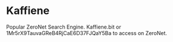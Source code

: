 # Kaffiene

Popular ZeroNet Search Engine. Kaffiene.bit or 1Mr5rX9TauvaGReB4RjCaE6D37FJQaY5Ba to access on ZeroNet.